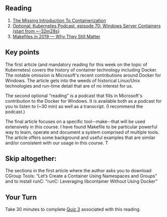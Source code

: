 ## Reading

1. [The Missing Introduction To Containerization](https://medium.com/faun/the-missing-introduction-to-containerization-de1fbb73efc5)
2. [Optional: Kubernetes Podcast, episode 70: Windows Server Containers (start from ~-32m28s)](https://kubernetespodcast.com/episode/070-windows-server-containers/)
3. [Makefiles in 2019 — Why They Still Matter](https://tech.trivago.com/2019/12/20/makefiles-in-2019-why-they-still-matter/)

## Key points

The first article (and mandatory reading for this week on the topic of Kubernetes) covers the history of container technology including Docker. The notable omission is Microsoft's recent contributions around Docker for Windows. The article gets into the weeds of historical Linux/Unix technologies and run-time detail that are of no interest for us.

The second optional "reading" is a podcast that fills in Microsoft's contribution to the Docker for Windows. It is available both as a podcast for you to listen to (~30 min) as well as a transcript. (I recommend the podcast.)

The final article focuses on a specific tool--make--that will be used extensively in this course. I have found Makefile to be particular powerful way to learn, operate and document a system comprised of multiple tools. The article offers some background and useful examples that are similar and/or consistent with our usage in this course. T


## Skip altogether:

The sections in the first article where the author asks you to download CGroup Tools: “Let’s Create a Container Using Namespaces and Groups” and to install runC: “runC: Leveraging libcontainer Without Using Docker”


## Your Turn

   Take 30 minutes to complete [Quiz 3](https://canvas.sfu.ca/courses/67084/quizzes/) associated with this reading. 
